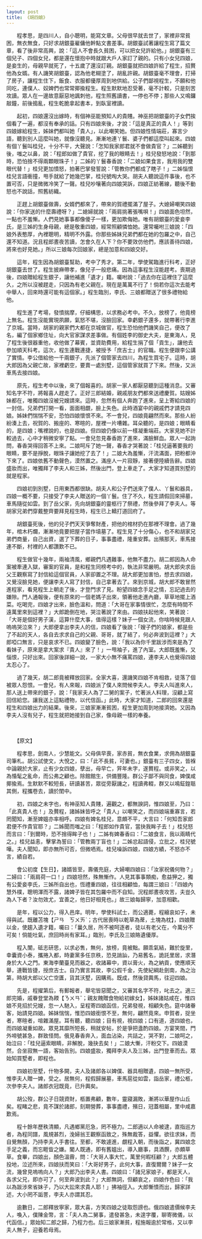 ```yaml
---
layout: post
title: 《胡四娘》
---
```


　　程孝思，是四川人，自小聰明，能寫文章。父母很早就去世了，家裡非常貧困，無衣無食，只好求胡銀臺雇傭他幹點文書差事。胡銀臺試著讓程生寫了篇文章，看了後非常高興，說：「這人不會長久貧困，可以把女兒許給他。」胡銀臺有三個兒子、四個女兒，都是還在懷抱中時就跟大戶人家訂了親的。只有小女兒四娘，是妾生的，母親早就死了，十五歲了還沒訂親。胡銀臺就把四娘許給了程生，招贅他為女婿。有人譏笑胡銀臺，認為他老糊塗了，胡亂許親。胡銀臺毫不理會，打掃了房子，讓程生住下，飯食、衣服都優厚周到地供給。公子們鄙視程生，不願和他同吃，連僕人、奴婢們也常常揶揄程生。程生默默地忍受著，毫不計較，只是刻苦攻讀。眾人在一邊故意厭惡地諷刺他，程生照舊讀書，一停也不停；那些人又鳴鑼敲鐘，前後搗亂，程生乾脆拿起書本，到臥室裡讀。

　　起初，四娘還沒出嫁時，有個神巫能預知人的貴賤。神巫把胡銀臺的子女們挨個看了一遍，都沒有奉承的話。只有四娘來後，才說：「這是真正的貴人！」等到四娘嫁給程生，姊妹們都叫她「貴人」，以此嘲笑她。但四娘性情端莊，寡言少語，聽到別人這麼叫她，就像沒聽見。漸漸地連丫鬟、婆子們都這麼叫起來。四娘有個丫鬟叫桂兒，十分不平，大聲說：「怎知我家郎君就不會做貴官？」二姊聽到後，嗤之以鼻，說：「程郎如做了貴官，挖了我的眼睛去！」桂兒發怒地說：「到那時，恐怕捨不得兩顆眼珠子！」二姊的丫鬟春香說：「二娘如果食言，我用我的雙眼代替！」桂兒更加憤怒，拍著巴掌發誓說：「管教你們都成了瞎子！」二姊惱恨桂兒言語衝撞，甩手就給了她幾巴掌，桂兒號啕大哭。胡夫人聽說這件事後，也不置可否，只是微微冷笑了一聲。桂兒吵嚷著向四娘哭訴，四娘正紡著線，聽後不動怒也不說話，照舊紡織。

　　正趕上胡銀臺做壽，女婿們都來了，帶來的賀禮擺滿了屋子。大媳婦嘲笑四娘說：「你家送的什麼壽禮呀？」二媳婦就說：「兩肩挑著張嘴唄！」四娘面色坦然，一點也不羞慚。人們見她事事都像傻子一樣，更加欺侮她。唯有胡銀臺的愛妾李氏，是三姊的生身母親，總是敬重四娘，經常照顧憐恤她。還常囑咐三娘說：「四娘外表憨厚，內裡聰明，精明不外露。你那些姊妹兄弟們都在她的包羅之中，自己還不知道。況且程郎晝夜苦讀，怎會久在人下？你不要效仿他們，應該善待四娘，將來也好見她。」所以三娘每次回娘家，總是加意和四娘交好。

　　這年，程生因為胡銀臺幫助，考中了秀才。第二年，學使駕臨進行科考，正好胡銀臺去世了。程生披麻帶孝，像兒子一般悲痛。因為這事程生沒能趕考。喪期過後，四娘贈給程生銀子，讓他補進「遺才」籍。囑咐說：「過去你在這裡住了這麼久，之所以沒被趕走，只因為有老父親在。現在是萬萬不行了！倘若你這次去能考中舉人，回來時還可能有這個家。」程生臨別，李氏、三娘都贈送了很多禮物給他。

　　程生進了考場，發憤揣摩，仔細構思，以求務必考中。不久，放榜了，他竟榜上無名。程生沒能實現夙願，氣怒不堪，沒臉回家。幸虧銀子還多，就帶著行李進了京城。當時，胡家的親家們大都在京城做官，程生恐怕他們譏笑自己，便改了名，編了個家鄉住址，向大官家謀求差事做。有個姓李的御史大夫，是東海人，見了程生後很器重他，收他做了幕賓，並資助費用，給程生捐了個「貢生」，讓他去參加順天科考。這次，程生連戰連捷，被授予「庶吉士」的官職。程生便跟李公講了實情。李公借給他一千兩銀子，先派了個管家去四川，為程生買宅子。這時，胡大郎因為父親亡故，家裡虧空，要賣一處別墅，這個管家就買了下來。然後，又派車馬去接四娘。

　　原先，程生考中以後，來了個報喜的。胡家一家人都厭惡聽到這種消息。又審知名字不符，將報喜人趕走了。正好三郎結婚，親戚朋友們都來送禮慶賀。姑嫂姊妹都在，唯獨四娘沒被兄嫂請來。這時，忽然有個人奔跑了進來，呈上寄給四娘的一封信。兄弟們打開一看，面面相覷，臉上失色。此時酒宴中的親戚們才請見四娘。姊妹們惴惴不安，恐怕四娘懷恨不來。不一會兒，四娘竟翩然而來。那些人紛紛湊上去，祝賀的、搬座的、寒暄的，屋裡一片嘈雜。耳朵聽的，是四娘；眼睛看的，是四娘；嘴裡說的，也是四娘。但四娘仍像以前一樣凝重端莊。大家見她不計較過去，心中才稍微安寧了點。一會兒忽見春香跑了進來，滿臉鮮血。眾人一起詢問，春香哭得回答不上來。二娘呵斥了她一聲，春香才哭著說：「桂兒逼著要我的眼睛，要不是掙脫，眼珠子讓她挖了去了！」二娘大為羞慚，汗流滿面，把粉都沖下來了。四娘依舊不動聲色，漠然置之。滿座人一片寂靜，接著便陸續告辭。四娘盛妝而出，唯獨拜了李夫人和三姊，然後出門，登上車走了。大家才知道買別墅的就是程家。

　　四娘初到別墅，日用東西都很缺。胡夫人和公子們送來了僕人、丫鬟和器具，四娘一概不要，只接受了李夫人贈送的一個丫鬟。住了不久，程生請假回來掃墓，車馬隨從如雲。到了岳父家，先向胡銀臺的靈柩行了祭禮，然後參拜了李夫人。等胡家兄弟們穿戴整齊要拜見程生時，程生已上轎打道回府了。

　　胡銀臺死後，他的兒子們天天爭奪財產，把他的棺材扔在那裡不理會。過了幾年，棺木朽爛，漸漸地竟要把屋子當作墳墓了。程生見了十分傷心，也不和胡家兄弟們商量，自己出資，選了下葬的日子，事事盡禮，隆重安葬。出殯那天，車馬接連不斷，村裡的人都讚歎不已。

　　程生做官十幾年，兩袖清風，鄉親們凡遇難事，他無不盡力。胡二郎因為人命案被牽連入獄，審案的官員，是和程生同榜考中的，執法非常嚴明。胡大郎央求岳父王觀察寫了封信給這個官員，人家卻置之不理。胡大郎更加害怕，想去求四娘，又覺沒臉見她，便讓李夫人寫了封信，自己拿著去了。來到京城，胡大郎不敢冒然進程家，看見程生上朝走了後，才登門求了見。盼望四娘念手足之情，忘記過去的嫌隙。門人通報後，便有原來的一個老媽子出來，領著他走進內廳，草草地擺上酒菜。吃喝完，四娘才出來，臉色溫和，問道：「大哥在家事情很忙，怎麼有時間不遠萬里來到這裡？」大郎跪倒在地，哭泣著說了來由。四娘扶起他來，笑著說：「大哥是個好男子漢，這算什麼大事，值得這樣？妹子一個女流，你啥時候見跟人嗚嗚哭泣來？」大郎便拿出李夫人的信，四娘看了後說：「嫂子們的娘家，都是些了不起的天人，各自去求求自己的父親、哥哥，就了結了，何必奔波到這裡？」大郎啞口無言，只是哀求不已。四娘變了臉色，說：「我以為你千里跋涉而來是為了看妹子，原來是拿大案求『貴人』來了！」一甩袖子，進了內室。大郎既羞慚，又惱恨，只好出來。回家後詳細一說，一家大小無不痛罵四娘，連李夫人也覺得四娘太忍心了。

　　過了幾天，胡二郎竟被釋放回家。全家大喜，還譏笑四娘不肯相救，徒落了個被眾人怨恨。一會兒，有人來報，四娘派了僕人來問候李夫人。李夫人叫進來人，那人送上帶來的銀子，說：「我家夫人為了二舅的案子，忙著派人料理，沒顧上寫回信給您。讓我送上這點禮物，以代信函。」此時，大家才知道，二郎的回來還是程生和四娘出力的結果。後來，三娘家漸漸貧困，程生更加周到地接濟她。又因為李夫人沒有兒子，程生就把她接到自己家，像母親一樣的奉養。

　　　

　　【原文】

　　程孝思，劍南人，少慧能文。父母俱早喪，家赤貧，無衣食業，求佣為胡銀臺司筆札。胡公試使文，大悅之，曰：「此不長貧，可妻也。」銀臺有三子四女，皆褓中論親於大家，止有少女四娘，孽出，母早亡，笄年未字，遂贅程。或非笑之，以為惛髦之亂命，而公弗之顧也。除館館生，供備豐隆。群公子鄙不與同食，婢僕咸揶揄焉。生默默不較短長，研讀甚苦，眾從旁厭譏之，程讀弗輟，群又以鳴鉦鍠聒其側，程攜卷去，讀於閨中。

　　初，四娘之未字也，有神巫知人貴賤，遍觀之，都無諛詞，惟四娘至，乃曰：「此真貴人也！」及贅程，諸姊妹皆呼之「貴人」以嘲笑之，而四娘端重寡言，若罔聞知，漸至婢媼亦率相呼。四娘有婢名桂兒，意頗不平，大言曰：「何知吾家郎君便不作貴官耶？」二姊聞而嗤之曰：「程郎如作貴官，當抉我眸子去！」桂兒怒而言曰：「到爾時，恐不捨得眸子也！」二姊有婢春香曰：「二娘食言，我以兩睛代之。」桂兒益恚，擊掌為誓曰：「管教兩丁盲也！」二姊忿起語侵，立批之，桂兒號嘩。夫人聞知，即亦無所可否，但微哂焉。桂兒噪訴四娘，四娘方績，不怒亦不言，績自若。

　　會公初度【生日】，諸婿皆至，壽儀充庭，大婦嘲四娘曰：「汝家祝儀何物？」二婦曰：「兩肩荷一口！」四娘坦然，殊無慚作。人見其事事類痴，愈益狎之，獨有公愛妾李氏，三姊所自出也，恆禮重四娘，往往相顧恤，每謂三娘曰：「四娘內慧外樸，聰明渾而不露，諸婢子皆在其包羅中而不自知。況程郎晝夜攻苦，夫豈久為人下者？汝勿效尤，宜善之，他日好相見也。」故三娘每歸寧，加意相歡。

　　是年，程以公力，得入邑庠。明年，學使科試士，而公適薨，程縗哀如子，未得與試。既離苫塊【ㄕㄢ　ㄎㄨㄞˋ；古代居喪時以乾草為蓆，土塊為枕】，四娘贈以金，使趨入遺才籍，囑曰：「曩久居，所不被呵逐者，徒以有老父在，今萬分不可矣！倘能吐氣，庶回時尚有家耳。」臨別，李氏及三娘賂遺優厚。

　　程入闈，砥志研思，以求必售，無何，放榜，竟被黜。願乖氣結，難於旋里，幸囊資小泰，攜捲入都，時妻黨多任京秩，恐見誚訕，乃易舊名，詭託里居，求潛身於大人之門。東海李蘭臺見而器之，收諸幕中，資以膏火，為之納貢，使應順天舉，連戰皆捷，授庶吉士。自乃實言其故，李公假千金，先使紀綱赴劍南，為之治第，時胡大郎以父亡空匱，貨其沃墅，因購焉。既成，然後貸輿馬，往迎四娘。

　　先是，程擢第后，有郵報者，舉宅皆惡聞之，又審其名字不符，叱去之。適三郎完婚，戚眷登堂為餪【ㄋㄨㄢˇ；親友餽贈食物給初嫁女】，姊妹諸姑咸在，惟四娘不見招於兄嫂，忽一人馳入，呈程寄四娘函信，兄弟發視，相顧失色。筵中諸眷客，始請見四娘。姊妹惴惴，惟恐四娘銜恨不至，無何，翩然竟來。申賀者，捉坐者，寒暄者，喧雜滿屋。耳有聽，聽四娘；目有視，視四娘；口有道，道四娘也，而四娘凝重如故。眾見其靡所短長，稍就安帖，於是爭把盞酌四娘。方宴笑間，門外啼號甚急，群致怪問。俄見春香奔入，面血沾染，共詰之，哭不對，二娘呵之，始泣曰：「桂兒逼索眼睛，非解脫，幾抉去矣！」二娘大慚，汗粉交下。四娘漠然，合坐寂無一語，客始告別。四娘盛妝，獨拜李夫人及三姊，出門登車而去。眾始知買墅者，即程也。

　　四娘初至墅，什物多闕，夫人及諸郎各以婢僕、器具相贈遺，四娘一無所受，惟李夫人贈一婢，受之。居無何，程假歸展墓，車馬扈從如雲，詣岳家，禮公柩，次參李夫人。諸郎衣冠既竟，已升輿矣。

　　胡公歿，群公子日競資財，柩置弗顧，數年，靈寢漏敗，漸將以華屋作山丘矣。程睹之悲，竟不謀於諸郎，刻期營葬，事事盡禮，殯日，冠蓋相屬，里中咸嘉歎焉。

　　程十餘年歷秩清顯，凡遇鄉黨厄急，罔不極力。二郎適以人命被逮，直指巡方者，為程同譜，風規甚烈，浼婦翁王觀察函致之，殊無裁答，益懼。欲往求妹，而自覺無顏，乃持李夫人手書往。至都，不敢遽進，覷程入朝，而後詣之，冀四娘念手足之義，而忘睚眥之嫌。閽人既通，即有舊媼出，導入廳事，具酒饌，亦頗草草。食畢，四娘出，顏色溫霽，問：「大哥人事大忙，萬里何暇枉顧？」大郎五體投地，泣述所來，四娘扶而笑曰：「大哥好男子，此何大事，直復爾爾？妹子一女流，幾曾見嗚嗚向人？」大郎乃出李夫人書。四娘曰：「諸兄家娘子，都是天人，各求父兄，即亦可了，何至奔波到此？」大郎無詞，但顧哀之，四娘作色曰：「我以為跋涉來省妹子，乃以大訟來求貴人耶！」拂袖徑入。大郎慚憤而出，歸家詳述，大小罔不詬詈，李夫人亦謂其忍。

　　逾數日，二郎釋放寧家，眾大喜，方笑四娘之徒取怨謗也。俄四娘遣價候李夫人，喚入，僕陳金幣，言：「夫人為二舅事，遣發甚急，未遑字覆，聊寄微儀，以代函信。」眾始知二郎之歸，乃程力也。后三娘家漸貧，程施報逾於常格，又以李夫人無子，迎養若母焉。